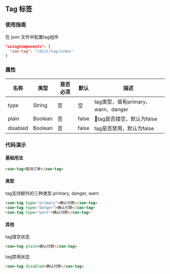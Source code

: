 ## Tag 标签

### 使用指南
在 json 文件中配置tag组件
```json
"usingComponents": {
  "zan-tag": "/dist/tag/index"
}
```

### 属性

| 名称     | 类型    | 是否必须  | 默认  | 描述   |
|---------|---------|----------|------|-------|
| type    | String  | 否       | 空 | tag类型，值有primary、warn、danger |
| plain   | Boolean | 否       | false | tag是否镂空，默认为false |
| disabled | Boolean | 否      | false | tag是否禁用，默认为false |

### 代码演示

#### 基础用法
```html
<zan-tag>取消订单</zan-tag>
```

#### 类型
tag支持额外的三种类型 primary, danger, warn
```html
<zan-tag type="primary">确认付款</zan-tag>
<zan-tag type="danger">确认付款</zan-tag>
<zan-tag type="warn">确认付款</zan-tag>
```


#### 其他
tag镂空状态
```html
<zan-tag plain>确认付款</zan-tag>
```

tag禁用状态
```html
<zan-tag disabled>确认付款</zan-tag>
```

